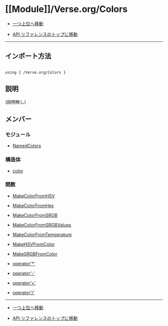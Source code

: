 # [[Module]]/Verse.org/Colors

- [一つ上位へ移動](../main.md)

- [API リファレンスのトップに移動](/main.md)

---

## インポート方法

```verse

using { /Verse.org/Colors }

```

## 説明

(説明無し)

## メンバー

### モジュール

- [NamedColors](./M_NamedColors/main.md)

### 構造体

- [color](./S_color/main.md)

### 関数

- [MakeColorFromHSV](./F_MakeColorFromHSV/main.md)

- [MakeColorFromHex](./F_MakeColorFromHex/main.md)

- [MakeColorFromSRGB](./F_MakeColorFromSRGB/main.md)

- [MakeColorFromSRGBValues](./F_MakeColorFromSRGBValues/main.md)

- [MakeColorFromTemperature](./F_MakeColorFromTemperature/main.md)

- [MakeHSVFromColor](./F_MakeHSVFromColor/main.md)

- [MakeSRGBFromColor](./F_MakeSRGBFromColor/main.md)

- [operator'*'](./F_operator-singlequote--aster--singlequote-/main.md)

- [operator'-'](./F_operator-singlequote--minus--singlequote-/main.md)

- [operator'+'](./F_operator-singlequote--plus--singlequote-/main.md)

- [operator'/'](./F_operator-singlequote--slash--singlequote-/main.md)

---

- [一つ上位へ移動](../main.md)

- [API リファレンスのトップに移動](/main.md)
